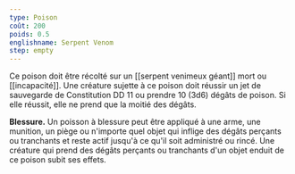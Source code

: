 ```yaml
---
type: Poison
coût: 200
poids: 0.5
englishname: Serpent Venom
step: empty
---
```

Ce poison doit être récolté sur un [[serpent venimeux géant]] mort ou [[incapacité]]. Une créature sujette à ce poison doit réussir un jet de sauvegarde de Constitution DD 11 ou prendre 10 (3d6) dégâts de poison. Si elle réussit, elle ne prend que la moitié des dégâts.

**Blessure.** Un poisson à blessure peut être appliqué à une arme, une munition, un piège ou n'importe quel objet qui inflige des dégâts perçants ou tranchants et reste actif jusqu'à ce qu'il soit administré ou rincé. Une créature qui prend des dégâts perçants ou tranchants d'un objet enduit de ce poison subit ses effets.
